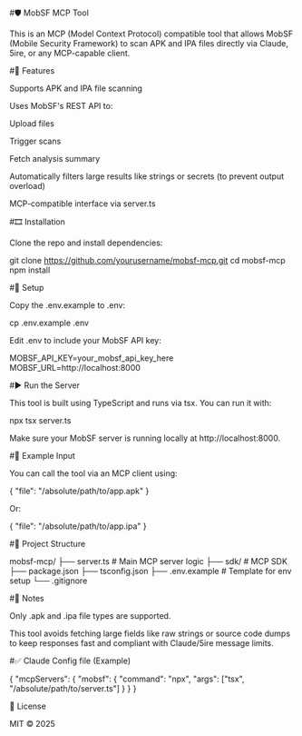 #🛡️ MobSF MCP Tool

This is an MCP (Model Context Protocol) compatible tool that allows MobSF (Mobile Security Framework) to scan APK and IPA files directly via Claude, 5ire, or any MCP-capable client.


#🚀 Features

Supports APK and IPA file scanning

Uses MobSF's REST API to:

Upload files

Trigger scans

Fetch analysis summary

Automatically filters large results like strings or secrets (to prevent output overload)

MCP-compatible interface via server.ts


#🎞️ Installation

Clone the repo and install dependencies:

git clone https://github.com/yourusername/mobsf-mcp.git
cd mobsf-mcp
npm install


#🔐 Setup

Copy the .env.example to .env:

cp .env.example .env

Edit .env to include your MobSF API key:

MOBSF_API_KEY=your_mobsf_api_key_here
MOBSF_URL=http://localhost:8000


#▶️ Run the Server

This tool is built using TypeScript and runs via tsx. You can run it with:

npx tsx server.ts


Make sure your MobSF server is running locally at http://localhost:8000.

#🧲 Example Input

You can call the tool via an MCP client using:

{
  "file": "/absolute/path/to/app.apk"
}

Or:

{
  "file": "/absolute/path/to/app.ipa"
}


#📁 Project Structure

mobsf-mcp/
├── server.ts              # Main MCP server logic
├── sdk/                   # MCP SDK
├── package.json
├── tsconfig.json
├── .env.example           # Template for env setup
└── .gitignore


#📌 Notes

Only .apk and .ipa file types are supported.

This tool avoids fetching large fields like raw strings or source code dumps to keep responses fast and compliant with Claude/5ire message limits.


#✅ Claude Config file (Example)

{
  "mcpServers": {
    "mobsf": {
      "command": "npx",
      "args": ["tsx", "/absolute/path/to/server.ts"]
    }
  }
}

📄 License

MIT © 2025
